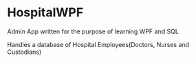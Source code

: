 # HospitalWPF
Admin App written for the purpose of learning WPF and SQL

Handles a database of Hospital Employees(Doctors, Nurses and Custodians)
